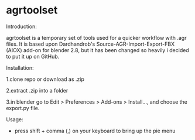 # agrtoolset

Introduction:

agrtoolset is a temporary set of tools used for a quicker workflow with .agr files. It is based upon Dardhandrob's Source-AGR-Import-Export-FBX (AIOX) add-on for blender 2.8, but it has been changed so heavily i decided to put it up on GitHub.

Installation:

1.clone repo or download as .zip

2.extract .zip into a folder

3.in blender go to Edit > Preferences > Add-ons > Install..., and choose the export.py file.

Usage:
- press shift + comma (,) on your keyboard to bring up the pie menu
